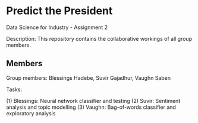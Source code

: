 # Predict the President

Data Science for Industry - Assignment 2

Description: This repository contains the collaborative workings of all group members. 

## Members

Group members: Blessings Hadebe, Suvir Gajadhur, Vaughn Saben

Tasks: 

(1) Blessings: Neural network classifier and testing
(2) Suvir: Sentiment analysis and topic modelling
(3) Vaughn: Bag-of-words classifier and exploratory analysis